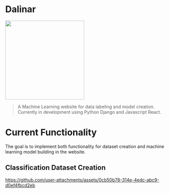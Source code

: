 <h1>Dalinar</h1>
<div align="left">
  <img src="https://github.com/user-attachments/assets/aca21f09-0ba8-4a50-98fc-fce669975d0d" height="250px" width="250px">
</div>

> A Machine Learning website for data labeling and model creation. Currently in development using Python Django and Javascript React.

<h1>Current Functionality</h1>
The goal is to implement both functionality for dataset creation and machine learning model building in the website.

<h2>Classification Dataset Creation</h2>

https://github.com/user-attachments/assets/0cb50b78-314e-4edc-abc9-d0ef4fbcd2eb
